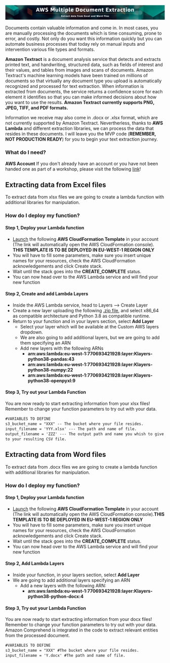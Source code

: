 ![Banner](src/img/banner.png)

Documents contain valuable information and come in. In most cases, you are manually processing the documents which is time consuming, prone to error, and costly. Not only do you want this information quickly but you can automate business processes that today rely on manual inputs and intervention various file types and formats. 

**Amazon Textract** is a document analysis service that detects and extracts printed text, and handwriting, structured data, such as fields of interest and their values, and tables from images and scans of documents. Amazon Textract's machine learning models have been trained on millions of documents so that virtually any document type you upload is automatically recognized and processed for text extraction. When information is extracted from documents, the service returns a confidence score for each element it identifies so that you can make informed decisions about how you want to use the results. **Amazon Textract currently supports PNG, JPEG, TIFF, and PDF formats.**

Information we receive may also come in .docx or .xlsx format, which are not currently supported by Amazon Textract. Nevertherless, thanks to **AWS Lambda** and different extraction libraries, we can process the data that resides in these documents. I will leave you the MVP code (**REMEMBER, NOT PRODUCTION READY**) for you to begin your text extraction journey. 

### What do I need?
**AWS Account** If you don't already have an account or you have not been handed one as part of a workshop, please visit the following [link](https://portal.aws.amazon.com/billing/signup?nc2=h_ct&src=header_signup&redirect_url=https%3A%2F%2Faws.amazon.com%2Fregistration-confirmation#/start)! 

## Extracting data from Excel files
To extract data from xlsx files we are going to create a lambda function with additional libraries for manipulation. 

### How do I deploy my function?

#### Step 1, Deploy your Lambda function
 * [Launch](https://eu-west-1.console.aws.amazon.com/cloudformation/home?region=eu-west-1#/stacks/create/review?templateURL=https://aidemos-document-extraction.s3.eu-west-1.amazonaws.com/excel-extraction.yaml&stackName=ExcelExtract) the following **AWS CloudFormation Template** in your account (The link will automatically open the AWS CloudFormation console). **THIS TEMPLATE IS TO BE DEPLOYED IN EU-WEST-1 REGION ONLY**
  * You will have to fill some parameters, make sure you insert unique names for your resources, check the AWS CloudFormation acknowledgements and click Create stack.
  * Wait until the stack goes into the **CREATE_COMPLETE** status.
  * You can now head over to the AWS Lambda service and will find your new function 

#### Step 2, Create and add Lambda Layers
  * Inside the AWS Lambda service, head to Layers --> Create Layer
  * Create a new layer uploading the following [.zip file](src/layers/Excel-Layer.zip), and select x86_64 as compatible architecture and Python 3.8 as compatible runtime.
  * Return to your function and in your layers section, select **Add Layer**
    * Select your layer which will be available at the Custom AWS layers dropdown.
    * We are also going to add additional layers, but we are going to add them specifying an ARN
    * Add new layers with the following ARNs
      * **arn:aws:lambda:eu-west-1:770693421928:layer:Klayers-python38-pandas:43**
      * **arn:aws:lambda:eu-west-1:770693421928:layer:Klayers-python38-numpy:22** 
      * **arn:aws:lambda:eu-west-1:770693421928:layer:Klayers-python38-openpyxl:9**

#### Step 3, Try out your Lambda Function
You are now ready to start extracting information from your xlsx files! Remember to change your function parameters to try out with your data.
```
#VARIABLES TO DEFINE
s3_bucket_name = "XXX" -- The bucket where your file resides.
input_filename = 'YYY.xlsx' --- The path and name of file.
output_filename = 'ZZZ' --- The output path and name you whish to give to your resulting CSV file. 
```

## Extracting data from Word files
To extract data from .docx files we are going to create a lambda function with additional libraries for manipulation. 

### How do I deploy my function?

#### Step 1, Deploy your Lambda function
 * [Launch](https://eu-west-1.console.aws.amazon.com/cloudformation/home?region=eu-west-1#/stacks/create/review?templateURL=https://aidemos-document-extraction.s3.eu-west-1.amazonaws.com/docx-extraction.yaml&stackName=DocxExtract) the following **AWS CloudFormation Template** in your account (The link will automatically open the AWS CloudFormation console).**THIS TEMPLATE IS TO BE DEPLOYED IN EU-WEST-1 REGION ONLY**
  * You will have to fill some parameters, make sure you insert unique names for your resources, check the AWS CloudFormation acknowledgements and click Create stack.
  * Wait until the stack goes into the **CREATE_COMPLETE** status.
  * You can now head over to the AWS Lambda service and will find your new function

#### Step 2, Add Lambda Layers
 * Inside your function, in your layers section, select **Add Layer**
 * We are going to add additional layers specifying an ARN
    * Add a new layers with the following ARN:
      * **arn:aws:lambda:eu-west-1:770693421928:layer:Klayers-python38-python-docx:4**

#### Step 3, Try out your Lambda Function
You are now ready to start extracting information from your docx files! Remember to change your function parameters to try out with your data. Amazon Comprehend is integrated in the code to extract relevant entities from the processed document.
```
#VARIABLES TO DEFINE
s3_bucket_name = "XXX" #The bucket where your file resides.
input_filename = 'Y.docx' #The path and name of file.
